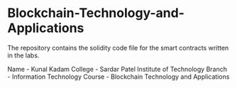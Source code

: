 # Blockchain-Technology-and-Applications
The repository contains the solidity code file for the smart contracts written in the labs.

Name - Kunal Kadam
College - Sardar Patel Institute of Technology
Branch - Information Technology
Course - Blockchain Technology and Applications


